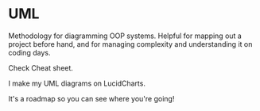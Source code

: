 # UML

Methodology for diagramming OOP systems. Helpful for mapping out a project before hand, and for managing complexity and understanding it on coding days.

Check Cheat sheet.

I make my UML diagrams on LucidCharts.

It's a roadmap so you can see where you're going!
